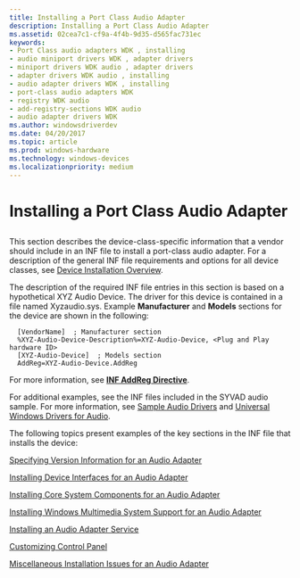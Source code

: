 ```yaml
---
title: Installing a Port Class Audio Adapter
description: Installing a Port Class Audio Adapter
ms.assetid: 02cea7c1-cf9a-4f4b-9d35-d565fac731ec
keywords:
- Port Class audio adapters WDK , installing
- audio miniport drivers WDK , adapter drivers
- miniport drivers WDK audio , adapter drivers
- adapter drivers WDK audio , installing
- audio adapter drivers WDK , installing
- port-class audio adapters WDK
- registry WDK audio
- add-registry-sections WDK audio
- audio adapter drivers WDK
ms.author: windowsdriverdev
ms.date: 04/20/2017
ms.topic: article
ms.prod: windows-hardware
ms.technology: windows-devices
ms.localizationpriority: medium
---
```


# Installing a Port Class Audio Adapter


## <span id="installing_a_port_class_audio_adapter"></span><span id="INSTALLING_A_PORT_CLASS_AUDIO_ADAPTER"></span>


This section describes the device-class-specific information that a vendor should include in an INF file to install a port-class audio adapter. For a description of the general INF file requirements and options for all device classes, see [Device Installation Overview](https://msdn.microsoft.com/library/windows/hardware/ff549455).

The description of the required INF file entries in this section is based on a hypothetical XYZ Audio Device. The driver for this device is contained in a file named Xyzaudio.sys. Example **Manufacturer** and **Models** sections for the device are shown in the following:

```inf
  [VendorName]  ; Manufacturer section
  %XYZ-Audio-Device-Description%=XYZ-Audio-Device, <Plug and Play hardware ID>
  [XYZ-Audio-Device]  ; Models section
  AddReg=XYZ-Audio-Device.AddReg
```

For more information, see [**INF AddReg Directive**](https://msdn.microsoft.com/library/windows/hardware/ff546320).

For additional examples, see the INF files included in the SYVAD audio sample. For more information, see [Sample Audio Drivers](sample-audio-drivers.md) and [Universal Windows Drivers for Audio](audio-universal-drivers.md).

The following topics present examples of the key sections in the INF file that installs the device:

[Specifying Version Information for an Audio Adapter](specifying-version-information-for-an-audio-adapter.md)

[Installing Device Interfaces for an Audio Adapter](installing-device-interfaces-for-an-audio-adapter.md)

[Installing Core System Components for an Audio Adapter](installing-core-system-components-for-an-audio-adapter.md)

[Installing Windows Multimedia System Support for an Audio Adapter](installing-windows-multimedia-system-support-for-an-audio-adapter.md)

[Installing an Audio Adapter Service](installing-an-audio-adapter-service.md)

[Customizing Control Panel](customizing-control-panel.md)

[Miscellaneous Installation Issues for an Audio Adapter](miscellaneous-installation-issues-for-an-audio-adapter.md)

 

 




